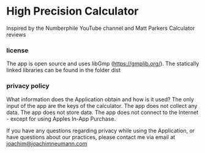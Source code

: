# High Precision Calculator

Inspired by the Numberphile YouTube channel and Matt Parkers Calculator reviews

### license ###
The app is open source and uses libGmp (https://gmplib.org/). The statically linked libraries can be found in the folder dist

### privacy policy

What information does the Application obtain and how is it used?
The only input of the app are the keys of the calculator. The app does not collect any data. The app does not store data. The app does not connect to the Internet - except for using Apples In-App Purchase.

If you have any questions regarding privacy while using the Application, or have questions about our practices, please contact me via email at joachim@joachimneumann.com

